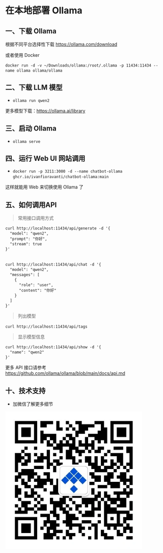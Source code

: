 # 在本地部署 Ollama

## 一、下载 Ollama
根据不同平台选择性下载 https://ollama.com/download

或者使用 Docker

```shell
docker run -d -v ~/Downloads/ollama:/root/.ollama -p 11434:11434 --name ollama ollama/ollama
```

## 二、下载 LLM 模型
- `ollama run qwen2`

更多模型下载：https://ollama.ai/library

## 三、启动 Ollama
- `ollama serve`

## 四、运行 Web UI 网站调用
- `docker run -p 3211:3000 -d --name chatbot-ollama ghcr.io/ivanfioravanti/chatbot-ollama:main`

这样就能用 Web 来切换使用 Ollama 了

## 五、如何调用API
> 常用接口调用方式
```shell
curl http://localhost:11434/api/generate -d '{
  "model": "qwen2",
  "prompt": "你好",
  "stream": true
}'


curl http://localhost:11434/api/chat -d '{
  "model": "qwen2",
  "messages": [
    {
      "role": "user",
      "content": "你好"
    }
  ]
}'
```
> 列出模型

`curl http://localhost:11434/api/tags`

> 显示模型信息
```shell
curl http://localhost:11434/api/show -d '{
  "name": "qwen2"
}'
```

更多 API 接口请参考 https://github.com/ollama/ollama/blob/main/docs/api.md

## 十、技术支持
- 加微信了解更多细节

![关注公众号](./images/official_qrcode.webp)
